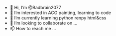 - 👋 Hi, I’m @Badbrain2077
- 👀 I’m interested in ACG painting, learning to code
- 🌱 I’m currently learning python renpy html&css
- 💞️ I’m looking to collaborate on ...
- 📫 How to reach me ...

<!---
Badbrain2077/Badbrain2077 is a ✨ special ✨ repository because its `README.md` (this file) appears on your GitHub profile.
You can click the Preview link to take a look at your changes.
--->
